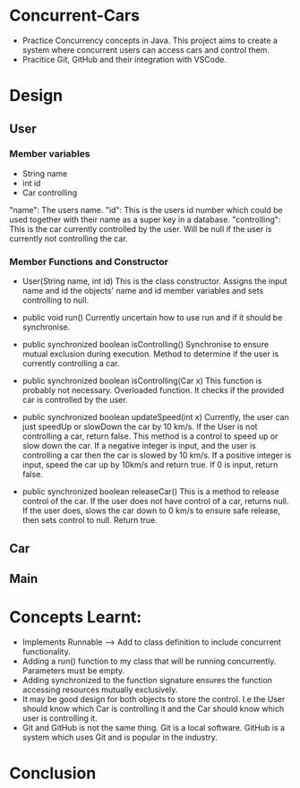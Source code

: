 # Concurrent-Cars
+ Practice Concurrency concepts in Java. This project aims to create a system where concurrent users can access cars and control them.
+ Pracitice Git, GitHub and their integration with VSCode.

# Design
## User
### Member variables
+ String name
+ int id
+ Car controlling

"name": The users name.
"id": This is the users id number which could be used together with their name as a super key in a database.
"controlling": This is the car currently controlled by the user. Will be null if the user is currently not controlling the car.

### Member Functions and Constructor
+ User(String name, int id)
This is the class constructor. Assigns the input name and id the objects' name and id member variables and sets controlling to null.

+ public void run()
Currently uncertain how to use run and if it should be synchronise.

+ public synchronized boolean isControlling()
Synchronise to ensure mutual exclusion during execution. Method to determine if the user is currently controlling a car.

+ public synchronized boolean isControlling(Car x)
This function is probably not necessary. Overloaded function. It checks if the provided car is controlled by the user.

+ public synchronized boolean updateSpeed(int x)
Currently, the user can just speedUp or slowDown the car by 10 km/s. If the User is not controlling a car, return false. This method is a control to speed up or slow down the car. If a negative integer is input, and the user is controlling a car then the car is slowed by 10 km/s. If a positive integer is input, speed the car up by 10km/s and return true. If 0 is input, return false. 

+ public synchronized boolean releaseCar()
This is a method to release control of the car. If the user does not have control of a car, returns null. If the user does, slows the car down to 0 km/s to ensure safe release, then sets control to null. Return true.

## Car 

## Main

# Concepts Learnt:
+ Implements Runnable --> Add to class definition to include concurrent functionality.
+ Adding a run() function to my class that will be running concurrently. Parameters must be empty.
+ Adding synchronized to the function signature ensures the function accessing resources mutually exclusively.
+ It may be good design for both objects to store the control. I.e the User should know which Car is controlling it and the Car should know which user is controlling it.
+ Git and GitHub is not the same thing. Git is a local software. GitHub is a system which uses Git and is popular in the industry.

# Conclusion


